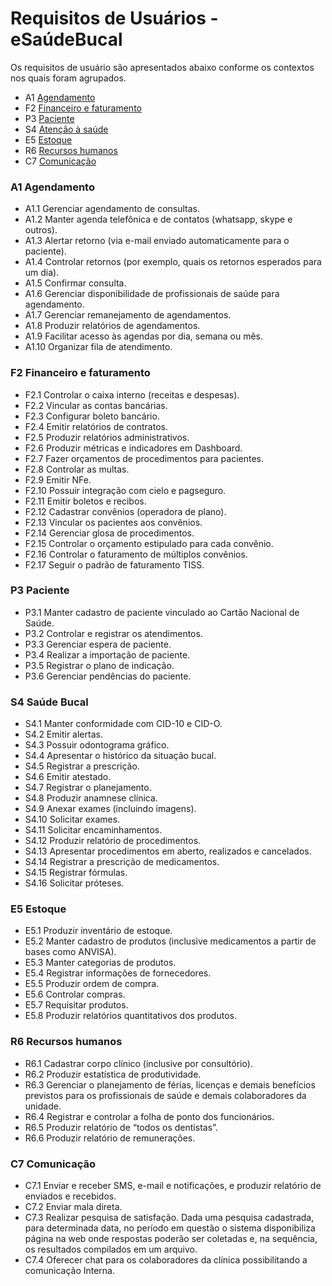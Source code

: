 
# Requisitos de Usuários - eSaúdeBucal
Os requisitos de usuário são apresentados abaixo conforme os contextos nos quais foram agrupados.

- A1 [Agendamento](https://github.com/kyriosdata/sisb/blob/master/info/requisitos-de-usuarios.md#a1-agendamento)
- F2 [Financeiro e faturamento](https://github.com/kyriosdata/sisb/blob/master/info/requisitos-de-usuarios.md#f2-financeiro-e-faturamento)
- P3 [Paciente](https://github.com/kyriosdata/sisb/blob/master/info/requisitos-de-usuarios.md#p3-paciente)
- S4 [Atenção à saúde](https://github.com/kyriosdata/sisb/blob/master/info/requisitos-de-usuarios.md#s4-saúde-bucal)
- E5 [Estoque](https://github.com/kyriosdata/sisb/blob/master/info/requisitos-de-usuarios.md#e5-estoque)
- R6 [Recursos humanos](https://github.com/kyriosdata/sisb/blob/master/info/requisitos-de-usuarios.md#r6-recursos-humanos)
- C7 [Comunicação](https://github.com/kyriosdata/sisb/blob/master/info/requisitos-de-usuarios.md#c7-comunicação)


### A1 Agendamento
- A1.1 Gerenciar agendamento de consultas.
- A1.2 Manter agenda telefônica e de contatos (whatsapp, skype e outros).
- A1.3 Alertar retorno (via e-mail enviado automaticamente para o paciente).
- A1.4 Controlar retornos (por exemplo, quais os retornos esperados para um dia).
- A1.5 Confirmar consulta.
- A1.6 Gerenciar disponibilidade de profissionais de saúde para agendamento.
- A1.7 Gerenciar remanejamento de agendamentos.
- A1.8 Produzir relatórios de agendamentos.
- A1.9 Facilitar acesso às agendas por dia, semana ou mês.
- A1.10 Organizar fila de atendimento.


### F2 Financeiro e faturamento
- F2.1 Controlar o caixa interno (receitas e despesas).
- F2.2 Vincular as contas bancárias.
- F2.3 Configurar boleto bancário.
- F2.4 Emitir relatórios de contratos.
- F2.5 Produzir relatórios administrativos.
- F2.6 Produzir  métricas e indicadores em Dashboard.
- F2.7 Fazer orçamentos de procedimentos para pacientes.
- F2.8 Controlar as multas.
- F2.9 Emitir NFe.
- F2.10 Possuir integração com cielo e pagseguro.
- F2.11 Emitir boletos e recibos.
- F2.12 Cadastrar convênios (operadora de plano).
- F2.13 Vincular os pacientes aos convênios.
- F2.14 Gerenciar glosa de procedimentos.
- F2.15 Controlar o orçamento estipulado para cada convênio.
- F2.16 Controlar o faturamento de múltiplos convênios.
- F2.17 Seguir o padrão de faturamento TISS.


### P3 Paciente
- P3.1 Manter cadastro de paciente vinculado ao Cartão Nacional de Saúde.
- P3.2 Controlar e registrar os atendimentos.
- P3.3 Gerenciar espera de paciente.
- P3.4 Realizar a importação de paciente.
- P3.5 Registrar o plano de indicação.
- P3.6 Gerenciar pendências do paciente.


### S4 Saúde Bucal
- S4.1 Manter conformidade com CID-10 e CID-O.
- S4.2 Emitir alertas.
- S4.3 Possuir odontograma gráfico.
- S4.4 Apresentar o histórico da situação bucal.
- S4.5 Registrar a prescrição.
- S4.6 Emitir atestado.
- S4.7 Registrar o planejamento.
- S4.8 Produzir anamnese clínica.
- S4.9 Anexar exames (incluindo imagens).
- S4.10 Solicitar exames.
- S4.11 Solicitar encaminhamentos.
- S4.12 Produzir relatório de procedimentos.
- S4.13 Apresentar procedimentos em aberto, realizados e cancelados.
- S4.14 Registrar a prescrição de medicamentos. 
- S4.15 Registrar fórmulas.
- S4.16 Solicitar próteses.


### E5 Estoque
- E5.1 Produzir inventário de estoque.
- E5.2 Manter cadastro de produtos (inclusive medicamentos a partir de bases como ANVISA).
- E5.3 Manter categorias de produtos.
- E5.4 Registrar informações de fornecedores.
- E5.5 Produzir ordem de compra.
- E5.6 Controlar compras.
- E5.7 Requisitar produtos.
- E5.8 Produzir relatórios quantitativos dos produtos.


### R6 Recursos humanos
- R6.1 Cadastrar corpo clínico (inclusive por consultório).
- R6.2 Produzir estatística de produtividade.
- R6.3 Gerenciar o planejamento de férias, licenças e demais benefícios previstos para  os profissionais de saúde e demais colaboradores da unidade. 
- R6.4 Registrar e controlar a folha de ponto dos funcionários.
- R6.5 Produzir relatório de “todos os dentistas”.
- R6.6 Produzir relatório de remunerações.

### C7 Comunicação
- C7.1 Enviar e receber SMS, e-mail e notificações, e produzir relatório de enviados e recebidos.
- C7.2 Enviar mala direta.
- C7.3 Realizar pesquisa de satisfação. Dada uma pesquisa cadastrada, para determinada data, no período em questão o sistema disponibiliza página na web onde respostas poderão ser coletadas e, na sequência, os resultados compilados em um arquivo.
- C7.4 Oferecer chat para os colaboradores da clínica possibilitando a comunicação Interna.
